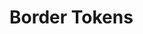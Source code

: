 <script setup>
  import * as tokens from 'olympus-ds-design-tokens/lib/border.js'
  const types = ['Stroke'];
</script>

# Border Tokens

<TokenView 
  v-for="(type, index) in types" 
  category="border"
  orderBy="valueWithoutUnit"
  :tokens="tokens"
  :key="index" 
  :type="type" 
/>
